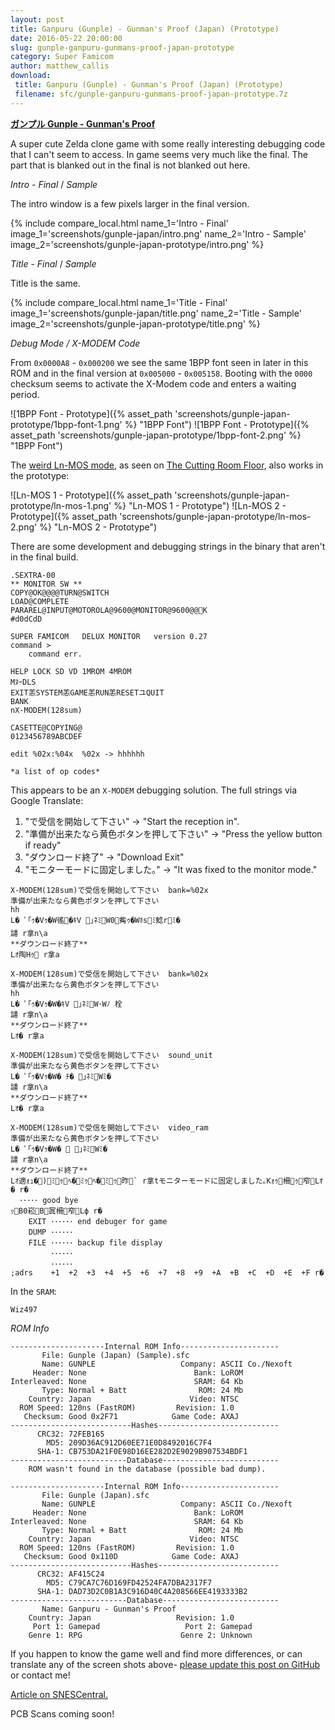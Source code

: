 ```yaml
---
layout: post
title: Ganpuru (Gunple) - Gunman's Proof (Japan) (Prototype)
date: 2016-05-22 20:00:00
slug: gunple-ganpuru-gunmans-proof-japan-prototype
category: Super Famicom
author: matthew_callis
download:
 title: Ganpuru (Gunple) - Gunman's Proof (Japan) (Prototype)
 filename: sfc/gunple-ganpuru-gunmans-proof-japan-prototype.7z
---
```


__[ガンプル Gunple - Gunman's Proof](https://superfamicom.org/info/ganpuru-strange-world-gunmans-proof)__

A super cute Zelda clone game with some really interesting debugging code that I can't seem to access. In game seems very much like the final. The part that is blanked out in the final is not blanked out here.

_Intro - Final_  / _Sample_

The intro window is a few pixels larger in the final version.

{% include compare_local.html
    name_1='Intro - Final'
    image_1='screenshots/gunple-japan/intro.png'
    name_2='Intro - Sample'
    image_2='screenshots/gunple-japan-prototype/intro.png'
%}

_Title - Final_  / _Sample_

Title is the same.

{% include compare_local.html
    name_1='Title - Final'
    image_1='screenshots/gunple-japan/title.png'
    name_2='Title - Sample'
    image_2='screenshots/gunple-japan-prototype/title.png'
%}

_Debug Mode / X-MODEM Code_

From `0x0000A8` - `0x000200` we see the same 1BPP font seen in later in this ROM and in the final version at `0x005000` - `0x005158`. Booting with the `0000` checksum seems to activate the X-Modem code and enters a waiting period.

![1BPP Font - Prototype]({% asset_path 'screenshots/gunple-japan-prototype/1bpp-font-1.png' %} "1BPP Font")
![1BPP Font - Prototype]({% asset_path 'screenshots/gunple-japan-prototype/1bpp-font-2.png' %} "1BPP Font")

The [weird Ln-MOS mode](https://tcrf.net/Gunman%27s_Proof), as seen on [The Cutting Room Floor](https://tcrf.net/), also works in the prototype:

![Ln-MOS 1 - Prototype]({% asset_path 'screenshots/gunple-japan-prototype/ln-mos-1.png' %} "Ln-MOS 1 - Prototype")
![Ln-MOS 2 - Prototype]({% asset_path 'screenshots/gunple-japan-prototype/ln-mos-2.png' %} "Ln-MOS 2 - Prototype")

There are some development and debugging strings in the binary that aren't in the final build.

```
.SEXTRA-00
** MONITOR SW **
COPY@OK@@@@TURN@SWITCH
LOAD@COMPLETE
PARAREL@INPUT@ MOTOROLA@9600@ MONITOR@9600@@ K
#d0dCdD

SUPER FAMICOM   DELUX MONITOR   version 0.27
command > 
    command err.

HELP LOCK SD VD 1MROM 4MROM
M ﾇｰDLS
EXIT 恙SYSTEM 恙GAME 恙RUN 恙RESET ユQUIT
BANK
nX-MODEM(128sum)

CASETTE@COPYING@
0123456789ABCDEF

edit %02x:%04x  %02x ->  hhhhhh

*a list of op codes*
```

This appears to be an `X-MODEM` debugging solution. The full strings via Google Translate:

1. "で受信を開始して下さい" -> "Start the reception in".
1. "準備が出来たなら黄色ボタンを押して下さい" -> "Press the yellow button if ready"
1. "ダウンロード終了" -> "Download Exit"
1. "モニターモードに固定しました｡" -> "It was fixed to the monitor mode."

```
X-MODEM(128sum)で受信を開始して下さい  bank=%02x
準備が出来たなら黄色ボタンを押して下さい 
hh
L� ﾟ｢ｩ �Vｩ�W徭� ｷV ｣ﾈﾐW0觜ｩ�Wﾎsﾐ鯰rﾐ�
譴 r拿n\a
**ダウンロード終了**
 Lｵ陶 Hｩ r拿a

X-MODEM(128sum)で受信を開始して下さい  bank=%02x
準備が出来たなら黄色ボタンを押して下さい 
hh
L� ﾟ｢ｩ �Vｩ �W� ｷV ｣ﾈﾐW･Wﾉ 栓
譴 r拿n\a
**ダウンロード終了**
 Lｵ� r拿a

X-MODEM(128sum)で受信を開始して下さい  sound_unit
準備が出来たなら黄色ボタンを押して下さい 
L� ﾟ｢ｩ �Vｩ �W�  ﾁ� ｣ﾈﾐWﾐ�
譴 r拿n\a
**ダウンロード終了**
 Lｵ� r拿a

X-MODEM(128sum)で受信を開始して下さい  video_ram
準備が出来たなら黄色ボタンを押して下さい 
L� ﾟ｢ｩ �Vｩ �W�   ｣ﾈﾐWﾐ�
譴 r拿n\a
**ダウンロード終了**
 Lｵ適ｫｭ�)ﾐｩﾍ�ﾐｩﾍ�ﾐｩ昨` r拿tモニターモードに固定しました｡ Kｫｩ柵ｩ窄Lｵ� r�
  ･････ good bye
 ｯB 0崧B 寘 柵窄Lф r�
    EXIT ･･････ end debuger for game  
    DUMP ･･････                       
    FILE ･･････ backup file display   
         ･･････                       
         ･･････                        
;adrs    +1  +2  +3  +4  +5  +6  +7  +8  +9  +A  +B  +C  +D  +E  +F  r�
```

In the `SRAM`:

```
Wiz497
```

_ROM Info_

```
---------------------Internal ROM Info----------------------
       File: Gunple (Japan) (Sample).sfc
       Name: GUNPLE                   Company: ASCII Co./Nexoft
     Header: None                        Bank: LoROM
Interleaved: None                        SRAM: 64 Kb
       Type: Normal + Batt                ROM: 24 Mb
    Country: Japan                      Video: NTSC
  ROM Speed: 120ns (FastROM)         Revision: 1.0
   Checksum: Good 0x2F71            Game Code: AXAJ
---------------------------Hashes---------------------------
      CRC32: 72FEB165
        MD5: 209D36AC912D60EE71E0D8492016C7F4
      SHA-1: CB753DA21F0E98D16EE282D2E9029B907534BDF1
--------------------------Database--------------------------
    ROM wasn't found in the database (possible bad dump).

---------------------Internal ROM Info----------------------
       File: Gunple (Japan).sfc
       Name: GUNPLE                   Company: ASCII Co./Nexoft
     Header: None                        Bank: LoROM
Interleaved: None                        SRAM: 64 Kb
       Type: Normal + Batt                ROM: 24 Mb
    Country: Japan                      Video: NTSC
  ROM Speed: 120ns (FastROM)         Revision: 1.0
   Checksum: Good 0x110D            Game Code: AXAJ
---------------------------Hashes---------------------------
      CRC32: AF415C24
        MD5: C79CA7C76D169FD42524FA7DBA2317F7
      SHA-1: DAD73D2C0B1A3C916D40C4A208566EE4193333B2
--------------------------Database--------------------------
       Name: Ganpuru - Gunman's Proof
    Country: Japan                   Revision: 1.0
     Port 1: Gamepad                   Port 2: Gamepad
    Genre 1: RPG                      Genre 2: Unknown
```

If you happen to know the game well and find more differences, or can translate any of the screen shots above- [please update this post on GitHub](https://github.com/MatthewCallis/eludevisibility.org) or contact me!

[Article on SNESCentral.](http://www.snescentral.com/article.php?id=1035)

PCB Scans coming soon!
